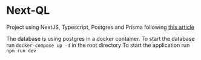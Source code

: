 # Next-QL 

Project using NextJS, Typescript, Postgres and Prisma following [this article](https://prisma.io/blog/fullstack-nextjs-graphql-prisma-oklidw1rhw)

The database is using postgres in a docker container. To start the database run `docker-compose up -d` in the root directory
To start the application run `npm run dev`